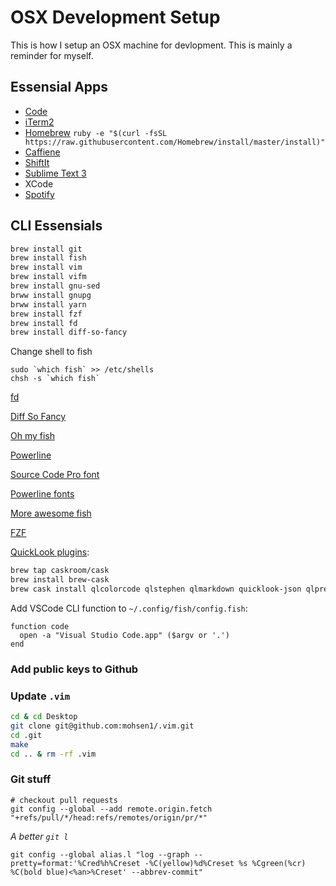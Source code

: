 # OSX Development Setup

This is how I setup an OSX machine for devlopment. This is mainly a reminder for myself.


## Essensial Apps
* [Code](https://code.visualstudio.com)
* [iTerm2](http://www.iterm2.com/)
* [Homebrew](brew.sh) `ruby -e "$(curl -fsSL https://raw.githubusercontent.com/Homebrew/install/master/install)"`
* [Caffiene](http://lightheadsw.com/caffeine/)
* [ShiftIt](https://code.google.com/p/shiftit/)
* [Sublime Text 3](http://www.sublimetext.com/3)
* XCode
* [Spotify](https://www.spotify.com/us/)


## CLI Essensials

```bash
brew install git
brew install fish
brew install vim
brew install vifm
brew install gnu-sed
brww install gnupg
brww install yarn 
brew install fzf
brew install fd
brew install diff-so-fancy 
```

Change shell to fish 
```
sudo `which fish` >> /etc/shells
chsh -s `which fish`
```

[fd](https://github.com/junegunn/fzf#respecting-gitignore)

[Diff So Fancy](https://github.com/so-fancy/diff-so-fancy)

[Oh my fish](https://github.com/oh-my-fish/oh-my-fish)

[Powerline](https://github.com/oh-my-fish/theme-bobthefish)

[Source Code Pro font](https://github.com/adobe-fonts/source-code-pro)

[Powerline fonts](https://github.com/powerline/fonts)

[More awesome fish](https://github.com/bucaran/awesome-fish)

[FZF](https://github.com/junegunn/fzf)

[QuickLook plugins](https://github.com/sindresorhus/quick-look-plugins):

``` bash
brew tap caskroom/cask
brew install brew-cask
brew cask install qlcolorcode qlstephen qlmarkdown quicklook-json qlprettypatch quicklook-csv betterzipql webp-quicklook suspicious-package
```

Add VSCode CLI function to `~/.config/fish/config.fish`:

```fish
function code
  open -a "Visual Studio Code.app" ($argv or '.')
end
```
### Add public keys to Github

### Update `.vim`

```bash
cd & cd Desktop
git clone git@github.com:mohsen1/.vim.git
cd .git
make
cd .. & rm -rf .vim
```

### Git stuff

```
# checkout pull requests
git config --global --add remote.origin.fetch "+refs/pull/*/head:refs/remotes/origin/pr/*"
```

*A better `git l`*
```
git config --global alias.l "log --graph --pretty=format:'%Cred%h%Creset -%C(yellow)%d%Creset %s %Cgreen(%cr) %C(bold blue)<%an>%Creset' --abbrev-commit"
```
